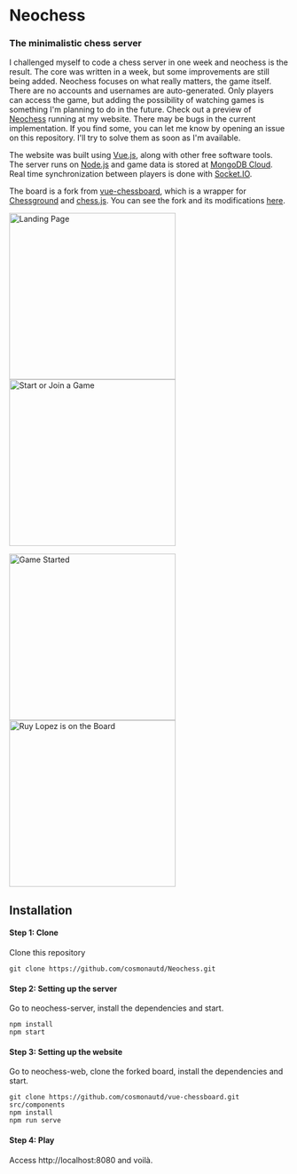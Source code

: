 # Neochess
### The minimalistic chess server

I challenged myself to code a chess server in one week and neochess is the result. The core was written in a week, but some improvements are still being added. Neochess focuses on what really matters, the game itself. There are no accounts and usernames are auto-generated. Only players can access the game, but adding the possibility of watching games is something I'm planning to do in the future.
Check out a preview of [Neochess](https://davidborges.xyz/neochess) running at my website. There may be bugs in the current implementation. If you find some, you can let me know by opening an issue on this repository. I'll try to solve them as soon as I'm available.

The website was built using [Vue.js](https://vuejs.org/), along with other free software tools. The server runs on [Node.js](https://nodejs.org/en/) and game data is stored at [MongoDB Cloud](https://www.mongodb.com/cloud). Real time synchronization between players is done with [Socket.IO](https://socket.io/).

The board is a fork from [vue-chessboard](https://github.com/vitogit/vue-chessboard), which is a wrapper for [Chessground](https://github.com/ornicar/chessground) and [chess.js](https://github.com/jhlywa/chess.js). You can see the fork and its modifications [here](https://github.com/cosmonautd/vue-chessboard).

<img src="https://davidborges.xyz/assets/neochess1.jpg" alt="Landing Page" width="300"/> <img src="https://davidborges.xyz/assets/neochess2.jpg" alt="Start or Join a Game" width="300"/>

<img src="https://davidborges.xyz/assets/neochess3.jpg" alt="Game Started" width="300"/> <img src="https://davidborges.xyz/assets/neochess4.jpg" alt="Ruy Lopez is on the Board" width="300"/>

## Installation
#### Step 1: Clone
Clone this repository

```git clone https://github.com/cosmonautd/Neochess.git```

#### Step 2: Setting up the server
Go to neochess-server, install the dependencies and start.

```
npm install
npm start
```

#### Step 3: Setting up the website
Go to neochess-web, clone the forked board, install the dependencies and start.

```
git clone https://github.com/cosmonautd/vue-chessboard.git src/components
npm install
npm run serve
```

#### Step 4: Play
Access http://localhost:8080 and voilà.


